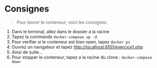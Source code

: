 # Consignes

> Pour lancer le conteneur, voici les consignes.

1. Dans le terminal, allez dans le dossier a la racine
2. Tapez la commande ``docker-compose up -d``
3. Pour verifier si le conteneur est bien open, tapez ``docker ps``
4. Ouvrez un navigateur et tapez <http://localhost:8101/exercice1.php>
5. Ainsi de suite...
6. Pour stopper le conteneur, tapez a la racine du clone : ``docker-compose down``
